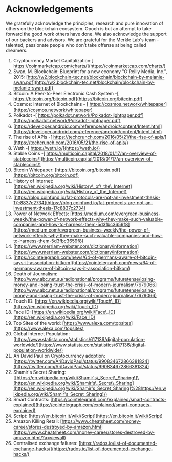# Acknowledgements

We gratefully acknowledge the principles, research and pure innovation of others on the blockchain ecosystem. Opoch is but an attempt to take forward the good work others have done. We also acknowledge the support of our backers and advisors. We are grateful for the Merkle Lab's team - talented, passionate people who don’t take offense at being called dreamers.

1. Cryptourrency Market Capitalization:[ https://coinmarketcap.com/charts/](https://coinmarketcap.com/charts/)
2. Swan, M. Blockchain: Blueprint for a new economy "O’Reilly Media, Inc.", 2015: [http://w2.blockchain-tec.net/blockchain/blockchain-by-melanie-swan.pdf](http://w2.blockchain-tec.net/blockchain/blockchain-by-melanie-swan.pdf)
3. Bitcoin: A Peer-to-Peer Electronic Cash System -[ https://bitcoin.org/bitcoin.pdf](https://bitcoin.org/bitcoin.pdf)
4. Cosmos: Internet of Blockchains - [ https://cosmos.network/whitepaper](https://cosmos.network/whitepaper)
5. Polkadot -[ https://polkadot.network/Polkadot-lightpaper.pdf](https://polkadot.network/Polkadot-lightpaper.pdf)
6. [https://developer.android.com/reference/android/content/Intent.html](https://developer.android.com/reference/android/content/Intent.html)
7. The rise of APIs -[ https://techcrunch.com/2016/05/21/the-rise-of-apis/](https://techcrunch.com/2016/05/21/the-rise-of-apis/)
8. Weth -[ https://weth.io/](https://weth.io/)
9. Stable Coins -[ https://multicoin.capital/2018/01/17/an-overview-of-stablecoins/](https://multicoin.capital/2018/01/17/an-overview-of-stablecoins/)
10. Bitcoin Whiepaper: [https://bitcoin.org/bitcoin.pdf](https://bitcoin.org/bitcoin.pdf)
11. History of Internet: [https://en.wikipedia.org/wiki/History\_of\_the\_Internet](https://en.wikipedia.org/wiki/History_of_the_Internet)
12. [https://blog.coinfund.io/fat-protocols-are-not-an-investment-thesis-17c8837c2734](https://blog.coinfund.io/fat-protocols-are-not-an-investment-thesis-17c8837c2734)
13. Power of Network Effects: [https://medium.com/evergreen-business-weekly/the-power-of-network-effects-why-they-make-such-valuable-companies-and-how-to-harness-them-5d3fbc3659f8](https://medium.com/evergreen-business-weekly/the-power-of-network-effects-why-they-make-such-valuable-companies-and-how-to-harness-them-5d3fbc3659f8)
14. [https://www.merriam-webster.com/dictionary/information](https://www.merriam-webster.com/dictionary/information)
15. [https://cointelegraph.com/news/64-of-germans-aware-of-bitcoin-says-it-association-bitkom](https://cointelegraph.com/news/64-of-germans-aware-of-bitcoin-says-it-association-bitkom)
16. Death of Journalism: [http://www.abc.net.au/radionational/programs/futuretense/losing-money-and-losing-trust-the-crisis-of-modern-journalism/7679066](http://www.abc.net.au/radionational/programs/futuretense/losing-money-and-losing-trust-the-crisis-of-modern-journalism/7679066)
17. Touch ID: [https://en.wikipedia.org/wiki/Touch\_ID](https://en.wikipedia.org/wiki/Touch_ID)
18. Face ID: [https://en.wikipedia.org/wiki/Face\_ID](https://en.wikipedia.org/wiki/Face_ID)
19. Top Sites of the world: [https://www.alexa.com/topsites](https://www.alexa.com/topsites)
20. Global Internet Population: [https://www.statista.com/statistics/617136/digital-population-worldwide/](https://www.statista.com/statistics/617136/digital-population-worldwide/)
21. Ari David Paul on Cryptocurrency adoption: [https://twitter.com/AriDavidPaul/status/990834672866381824](https://twitter.com/AriDavidPaul/status/990834672866381824)
22. Shamir's Secret Sharing: \[[https://en.wikipedia.org/wiki/Shamir's\_Secret\_Sharing\]\(https://en.wikipedia.org/wiki/Shamir's\_Secret\_Sharing](https://en.wikipedia.org/wiki/Shamir's_Secret_Sharing]%28https://en.wikipedia.org/wiki/Shamir's_Secret_Sharing)\)
23. Smart Contracts: [https://cointelegraph.com/explained/smart-contracts-explained](https://cointelegraph.com/explained/smart-contracts-explained)
24. Script: [https://en.bitcoin.it/wiki/Script](https://en.bitcoin.it/wiki/Script)
25. Amazon Killing Retail: [https://www.cheatsheet.com/money-career/stores-destroyed-by-amazon.html](https://www.cheatsheet.com/money-career/stores-destroyed-by-amazon.html/?a=viewall)
26. Centralised exchange failures: [https://rados.io/list-of-documented-exchange-hacks/](https://rados.io/list-of-documented-exchange-hacks/)

